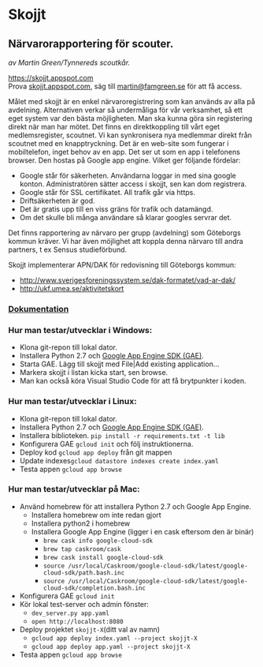 # Skojjt
## Närvarorapportering för scouter. 

*av Martin Green/Tynnereds scoutkår.*

https://skojjt.appspot.com  
Prova [skojjt.appspot.com](https://skojjt.appspot.com), säg till [martin@famgreen.se](mailto:martin@famgreen.se) för att få access.

Målet med skojjt är en enkel närvaroregistrering som kan används av alla på avdelning.
Alternativen verkar så undermåliga för vår verksamhet, så ett eget system var den bästa möjligheten.
Man ska kunna göra sin registering direkt när man har mötet.
Det finns en direktkoppling till vårt eget medlemsregister, scoutnet. Vi kan synkronisera nya medlemmar direkt från scoutnet med en knapptryckning.
Det är en web-site som fungerar i mobiltelefon, inget behov av en app. Det ser ut som en app i telefonens browser.
Den hostas på Google app engine. Vilket ger följande fördelar:
* Google står för säkerheten. Användarna loggar in med sina google konton. Administratören sätter access i skojjt, sen kan dom registrera.
* Google står för SSL certifikatet. All trafik går via https.
* Driftsäkerheten är god.
* Det är gratis upp till en viss gräns för trafik och datamängd.
* Om det skulle bli många användare så klarar googles servrar det.

Det finns rapportering av närvaro per grupp (avdelning) som Göteborgs kommun kräver.
Vi har även möjlighet att koppla denna närvaro till andra partners, t ex Sensus studieförbund.

Skojjt implementerar APN/DAK för redovisning till Göteborgs kommun:
 * http://www.sverigesforeningssystem.se/dak-formatet/vad-ar-dak/
 * http://ukf.umea.se/aktivitetskort

### [Dokumentation](https://github.com/martin-green/skojjt/wiki)

### Hur man testar/utvecklar i Windows:
* Klona git-repon till lokal dator.
* Installera Python 2.7 och [Google App Engine SDK (GAE)](https://storage.googleapis.com/appengine-sdks/featured/GoogleAppEngine-1.9.73.msi).
* Starta GAE. Lägg till skojjt med File|Add existing application...
* Markera skojjt i listan kicka start, sen browse.
* Man kan också köra Visual Studio Code för att få brytpunkter i koden.

### Hur man testar/utvecklar i Linux:
* Klona git-repon till lokal dator.
* Installera Python 2.7 och [Google App Engine SDK (GAE)](https://cloud.google.com/sdk/docs/#deb).
* Installera biblioteken. `pip install -r requirements.txt -t lib`
* Konfigurera GAE `gcloud init` och följ instruktionerna.
* Deploy kod `gcloud app deploy` från git mappen
* Update indexes`gcloud datastore indexes create index.yaml`
* Testa appen `gcloud app browse`

### Hur man testar/utvecklar på Mac:
* Använd homebrew för att installera Python 2.7 och Google App Engine.
    + Installera homebrew om inte redan gjort 
    + Installera python2 i homebrew
    + Installera Google App Engine (ligger i en cask eftersom den är binär)
        - `brew cask info google-cloud-sdk`
        - `brew tap caskroom/cask`
        - `brew cask install google-cloud-sdk`
        - `source /usr/local/Caskroom/google-cloud-sdk/latest/google-cloud-sdk/path.bash.inc`
        - `source /usr/local/Caskroom/google-cloud-sdk/latest/google-cloud-sdk/completion.bash.inc`
* Konfigurera GAE `gcloud init`
* Kör lokal test-server och admin fönster:
  + `dev_server.py app.yaml`
  + `open http://localhost:8080`
* Deploy projektet `skojjt-X`(ditt val av namn)
  + `gcloud app deploy index.yaml --project skojjt-X`
  + `gcloud app deploy app.yaml --project skojjt-X`
* Testa appen `gcloud app browse`
